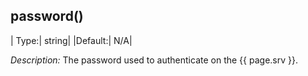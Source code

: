 ## password()

|  Type:|      string|
  |Default:|   N/A|

*Description:* The password used to authenticate on the {{ page.srv }}.
